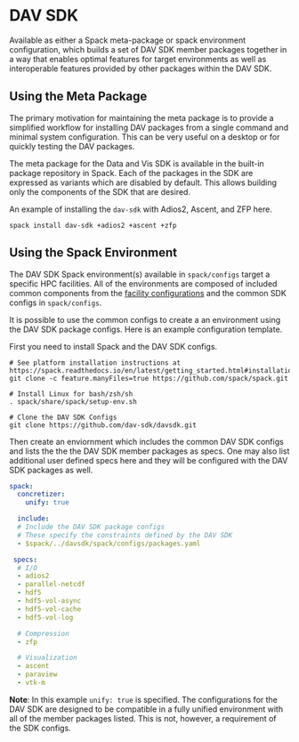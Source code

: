 # DAV SDK
Available as either a Spack meta-package or spack environment configuration, which builds a set of DAV SDK member
packages together in a way that enables optimal features for target environments as well as interoperable features
provided by other packages within the DAV SDK.

## Using the Meta Package

The primary motivation for maintaining the meta package is to provide a simplified workflow for installing DAV
packages from a single command and minimal system configuration. This can be very useful on a desktop or for quickly
testing the DAV packages.

The meta package for the Data and Vis SDK is available in the built-in package repository in Spack. Each of the
packages in the SDK are expressed as variants which are disabled by default. This allows building only the
components of the SDK that are desired.

An example of installing the `dav-sdk` with Adios2, Ascent, and ZFP here.

```console
spack install dav-sdk +adios2 +ascent +zfp
```

## Using the Spack Environment

The DAV SDK Spack environment(s) available in `spack/configs` target a specific HPC facilities. All of the environments are
composed of included common components from the [facility configurations](https://github.com/E4S-Project/facility-external-spack-configs)
and the common SDK configs in `spack/configs`.

It is possible to use the common configs to create a an environment using the DAV SDK package configs. Here is an example configuration
template.

First you need to install Spack and the DAV SDK configs.

```console
# See platform installation instructions at https://spack.readthedocs.io/en/latest/getting_started.html#installation
git clone -c feature.manyFiles=true https://github.com/spack/spack.git

# Install Linux for bash/zsh/sh
. spack/share/spack/setup-env.sh

# Clone the DAV SDK Configs
git clone https://github.com/dav-sdk/davsdk.git
```

Then create an enviornment which includes the common DAV SDK configs and lists the the the DAV SDK member packages as specs.
One may also list additional user defined specs here and they will be configured with the DAV SDK packages as well.

```yaml
spack:
  concretizer:
    unify: true

  include:
  # Include the DAV SDK package configs
  # These specify the constraints defined by the DAV SDK
  - $spack/../davsdk/spack/configs/packages.yaml

 specs:
  # I/O
  - adios2
  - parallel-netcdf
  - hdf5
  - hdf5-vol-async
  - hdf5-vol-cache
  - hdf5-vol-log

  # Compression
  - zfp

  # Visualization
  - ascent
  - paraview
  - vtk-m
```

**Note**: In this example `unify: true` is specified. The configurations for the DAV SDK are designed to be compatible in a
fully unified environment with all of the member packages listed. This is not, however, a requirement of the SDK configs.
